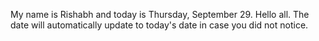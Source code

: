 My name is Rishabh and today is Thursday, September 29. Hello all. The date will automatically update to today's date in case you did not notice.
